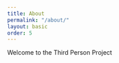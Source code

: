 ```yaml
---
title: About
permalink: "/about/"
layout: basic
order: 5
---
```


Welcome to the Third Person Project